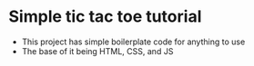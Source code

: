 # Simple tic tac toe tutorial

-   This project has simple boilerplate code for anything to use
-   The base of it being HTML, CSS, and JS
